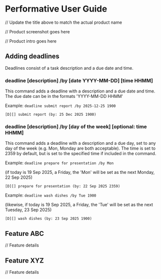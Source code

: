 # Performative User Guide

// Update the title above to match the actual product name

// Product screenshot goes here

// Product intro goes here

## Adding deadlines

Deadlines consist of a task description and a due date and time.



### deadline [description] /by [date YYYY-MM-DD] [time HHMM] ###

This command adds a deadline with a description and a due date and time.
The due date can be in the formats 'YYYY-MM-DD HHMM'

Example: `deadline submit report /by 2025-12-25 1900`

```
[D][] submit report (by: 25 Dec 2025 1900)
```

### deadline [description] /by [day of the week] [optional: time HHMM] ###
This command adds a deadline with a description and a due day, set to any day of the week
(e.g. Mon, Monday are both acceptable). The time is set to 2359 by default, but is set to the specified time 
if included in the command.

Example: `deadline prepare for presentation /by Mon`

(if today is 19 Sep 2025, a Friday, the 'Mon' will be set as the next Monday, 22 Sep 2025)

```
[D][] prepare for presentation (by: 22 Sep 2025 2359)
```

Example: `deadline wash dishes /by Tue 1900`

(likewise, if today is 19 Sep 2025, a Friday, the 'Tue' will be set as the next Tuesday, 23 Sep 2025)

```
[D][] wash dishes (by: 23 Sep 2025 1900)
```





## Feature ABC

// Feature details


## Feature XYZ

// Feature details